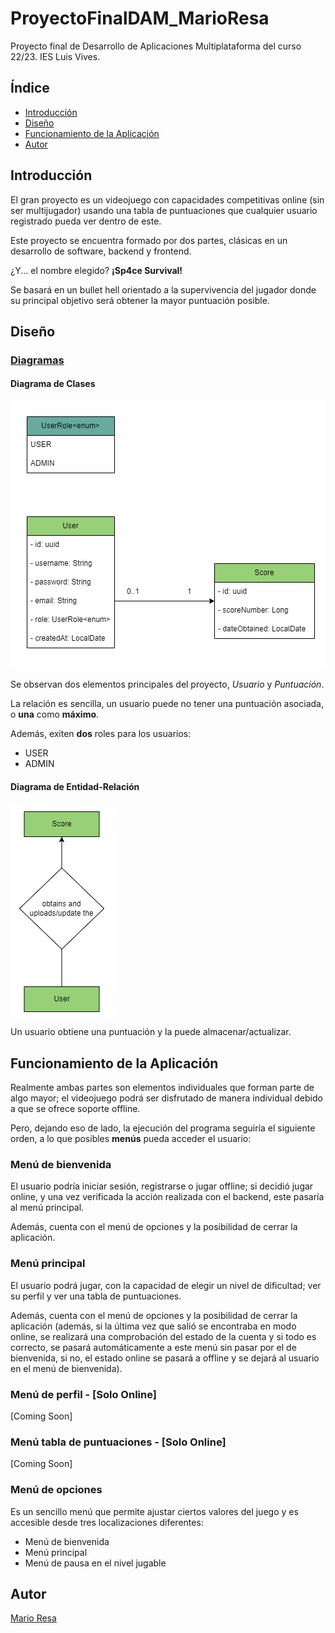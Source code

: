# ProyectoFinalDAM_MarioResa
Proyecto final de Desarrollo de Aplicaciones Multiplataforma del curso 22/23. IES Luis Vives.

## Índice

- [Introducción](#introducción)
- [Diseño](#diseño)
- [Funcionamiento de la Aplicación](#funcionamiento-de-la-aplicación)
- [Autor](#autor)

## Introducción
El gran proyecto es un videojuego con capacidades competitivas online (sin ser multijugador) usando una tabla de puntuaciones que cualquier usuario registrado pueda ver dentro de este.

Este proyecto se encuentra formado por dos partes, clásicas en un desarrollo de software, backend y frontend.

¿Y... el nombre elegido? **¡Sp4ce Survival!**

Se basará en un bullet hell orientado a la supervivencia del jugador donde su principal objetivo será obtener la mayor puntuación posible.

## Diseño

### [Diagramas](diagrams)

#### Diagrama de Clases

<img align="center" src="diagrams/Class_diagram.png">

Se observan dos elementos principales del proyecto, *Usuario* y *Puntuación*.

La relación es sencilla, un usuario puede no tener una puntuación asociada, o **una** como **máximo**.

Además, exiten **dos** roles para los usuarios:

- USER
- ADMIN

#### Diagrama de Entidad-Relación

<img align="center" src="diagrams/Entity_Relationship_diagram.png">

Un usuario obtiene una puntuación y la puede almacenar/actualizar.


## Funcionamiento de la Aplicación

Realmente ambas partes son elementos individuales que forman parte de algo mayor; el videojuego podrá ser disfrutado de manera individual debido a que se ofrece soporte offline.

Pero, dejando eso de lado, la ejecución del programa seguiría el siguiente orden, a lo que posibles **menús** pueda acceder el usuario: 

### Menú de bienvenida

El usuario podría iniciar sesión, registrarse o jugar offline; si decidió jugar online, y una vez verificada la acción realizada con el backend, este pasaría al menú principal.

Además, cuenta con el menú de opciones y la posibilidad de cerrar la aplicación.

### Menú principal

El usuario podrá jugar, con la capacidad de elegir un nivel de dificultad; ver su perfil y ver una tabla de puntuaciones.

Además, cuenta con el menú de opciones y la posibilidad de cerrar la aplicación (además, si la última vez que salió se encontraba en modo online, se realizará una comprobación del estado de la cuenta y si todo es correcto, se pasará automáticamente a este menú sin pasar por el de bienvenida, si no, el estado online se pasará a offline y se dejará al usuario en el menú de bienvenida).

### Menú de perfil - [Solo Online]

[Coming Soon]

### Menú tabla de puntuaciones - [Solo Online]

[Coming Soon]

### Menú de opciones

Es un sencillo menú que permite ajustar ciertos valores del juego y es accesible desde tres localizaciones diferentes:
- Menú de bienvenida
- Menú principal
- Menú de pausa en el nivel jugable

## Autor

[Mario Resa](https://github.com/Mario999X)

